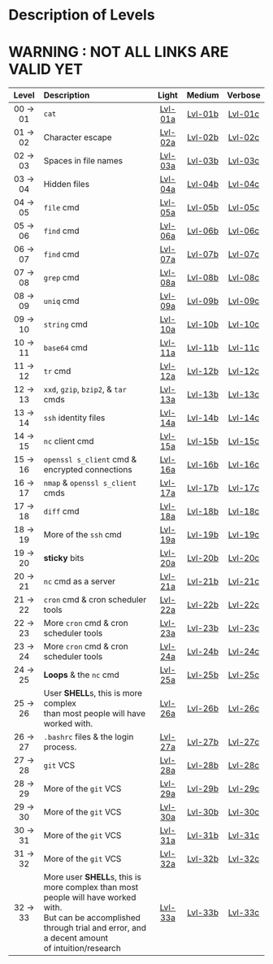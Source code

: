 # Description of Levels
# WARNING : NOT ALL LINKS ARE VALID YET

|Level     | Description            |  Light  |  Medium | Verbose |
|:--------:|:-----------------------|:-------:|:-------:|:-------:|
| 00 -> 01 | `cat`                  | [Lvl-01a][Lvl-01a] | [Lvl-01b][Lvl-01b] | [Lvl-01c][Lvl-01c] |
| 01 -> 02 | Character escape       | [Lvl-02a][Lvl-02a] | [Lvl-02b][Lvl-02b] | [Lvl-02c][Lvl-02c] |
| 02 -> 03 | Spaces in file names   | [Lvl-03a][Lvl-03a] | [Lvl-03b][Lvl-03b] | [Lvl-03c][Lvl-03c] |
| 03 -> 04 | Hidden files           | [Lvl-04a][Lvl-04a] | [Lvl-04b][Lvl-04b] | [Lvl-04c][Lvl-04c] |
| 04 -> 05 | `file` cmd             | [Lvl-05a][Lvl-05a] | [Lvl-05b][Lvl-05b] | [Lvl-05c][Lvl-05c] |
| 05 -> 06 | `find` cmd             | [Lvl-06a][Lvl-06a] | [Lvl-06b][Lvl-06b] | [Lvl-06c][Lvl-06c] |
| 06 -> 07 | `find` cmd             | [Lvl-07a][Lvl-07a] | [Lvl-07b][Lvl-07b] | [Lvl-07c][Lvl-07c] |
| 07 -> 08 | `grep` cmd             | [Lvl-08a][Lvl-08a] | [Lvl-08b][Lvl-08b] | [Lvl-08c][Lvl-08c] |
| 08 -> 09 | `uniq` cmd             | [Lvl-09a][Lvl-09a] | [Lvl-09b][Lvl-09b] | [Lvl-09c][Lvl-09c] |
| 09 -> 10 | `string` cmd           | [Lvl-10a][Lvl-10a] | [Lvl-10b][Lvl-10b] | [Lvl-10c][Lvl-10c] |
| 10 -> 11 | `base64` cmd           | [Lvl-11a][Lvl-11a] | [Lvl-11b][Lvl-11b] | [Lvl-11c][Lvl-11c] |
| 11 -> 12 | `tr` cmd               | [Lvl-12a][Lvl-12a] | [Lvl-12b][Lvl-12b] | [Lvl-12c][Lvl-12c] |
| 12 -> 13 | `xxd`, `gzip`, `bzip2`, & `tar` cmds| [Lvl-13a][Lvl-13a] | [Lvl-13b][Lvl-13b] | [Lvl-13c][Lvl-13c] |
| 13 -> 14 | `ssh` identity files| [Lvl-14a][Lvl-14a] | [Lvl-14b][Lvl-14b] | [Lvl-14c][Lvl-14c] |
| 14 -> 15 | `nc` client cmd        | [Lvl-15a][Lvl-15a] | [Lvl-15b][Lvl-15b] | [Lvl-15c][Lvl-15c] |
| 15 -> 16 | `openssl s_client` cmd & encrypted connections| [Lvl-16a][Lvl-16a] | [Lvl-16b][Lvl-16b] | [Lvl-16c][Lvl-16c] |
| 16 -> 17 | `nmap` & `openssl s_client` cmds| [Lvl-17a][Lvl-17a] | [Lvl-17b][Lvl-17b] | [Lvl-17c][Lvl-17c] |
| 17 -> 18 | `diff` cmd| [Lvl-18a][Lvl-18a] | [Lvl-18b][Lvl-18b] | [Lvl-18c][Lvl-18c] |
| 18 -> 19 | More of the `ssh` cmd| [Lvl-19a][Lvl-19a] | [Lvl-19b][Lvl-19b] | [Lvl-19c][Lvl-19c] |
| 19 -> 20 | **sticky** bits| [Lvl-20a][Lvl-20a] | [Lvl-20b][Lvl-20b] | [Lvl-20c][Lvl-20c] |
| 20 -> 21 | `nc` cmd as a server| [Lvl-21a][Lvl-21a] | [Lvl-21b][Lvl-21b] | [Lvl-21c][Lvl-21c] |
| 21 -> 22 | `cron` cmd & cron scheduler tools| [Lvl-22a][Lvl-22a] | [Lvl-22b][Lvl-22b] | [Lvl-22c][Lvl-22c] |
| 22 -> 23 | More `cron` cmd & cron scheduler tools| [Lvl-23a][Lvl-23a] | [Lvl-23b][Lvl-23b] | [Lvl-23c][Lvl-23c] |
| 23 -> 24 | More `cron` cmd & cron scheduler tools| [Lvl-24a][Lvl-24a] | [Lvl-24b][Lvl-24b] | [Lvl-24c][Lvl-24c] |
| 24 -> 25 | **Loops** & the `nc` cmd| [Lvl-25a][Lvl-25a] | [Lvl-25b][Lvl-25b] | [Lvl-25c][Lvl-25c] |
| 25 -> 26 | User **SHELL**s, this is more complex <br>than most people will have worked with.| [Lvl-26a][Lvl-26a] | [Lvl-26b][Lvl-26b] | [Lvl-26c][Lvl-26c] |
| 26 -> 27 | `.bashrc` files & the login process.| [Lvl-27a][Lvl-27a] | [Lvl-27b][Lvl-27b] | [Lvl-27c][Lvl-27c] |
| 27 -> 28 | `git` VCS| [Lvl-28a][Lvl-28a] | [Lvl-28b][Lvl-28b] | [Lvl-28c][Lvl-28c] |
| 28 -> 29 | More of the `git` VCS| [Lvl-29a][Lvl-29a] | [Lvl-29b][Lvl-29b] | [Lvl-29c][Lvl-29c] |
| 29 -> 30 | More of the `git` VCS| [Lvl-30a][Lvl-30a] | [Lvl-30b][Lvl-30b] | [Lvl-30c][Lvl-30c] |
| 30 -> 31 | More of the `git` VCS| [Lvl-31a][Lvl-31a] | [Lvl-31b][Lvl-31b] | [Lvl-31c][Lvl-31c] |
| 31 -> 32 | More of the `git` VCS| [Lvl-32a][Lvl-32a] | [Lvl-32b][Lvl-32b] | [Lvl-32c][Lvl-32c] |
| 32 -> 33 | More user **SHELL**s, this is more complex than most people will have worked with.<br> But can be accomplished through trial and error, and a decent amount <br>of intuition/research | [Lvl-33a][Lvl-33a] | [Lvl-33b][Lvl-33b] | [Lvl-33c][Lvl-33c] |

[Lvl-01a]: https://github.com/aRustyDev/OverTheWire/tree/main/01-bandit/walkthroughs/just-cmds/soln-00-01.md "soln-00-01.md"
[Lvl-02a]: https://github.com/aRustyDev/OverTheWire/tree/main/01-bandit/walkthroughs/just-cmds/soln-01-02.md "soln-01-02.md"
[Lvl-03a]: https://github.com/aRustyDev/OverTheWire/tree/main/01-bandit/walkthroughs/just-cmds/soln-02-03.md "soln-02-03.md"
[Lvl-04a]: https://github.com/aRustyDev/OverTheWire/tree/main/01-bandit/walkthroughs/just-cmds/soln-03-04.md "soln-03-04.md"
[Lvl-05a]: https://github.com/aRustyDev/OverTheWire/tree/main/01-bandit/walkthroughs/just-cmds/soln-04-05.md "soln-04-05.md"
[Lvl-06a]: https://github.com/aRustyDev/OverTheWire/tree/main/01-bandit/walkthroughs/just-cmds/soln-05-06.md "soln-05-06.md"
[Lvl-07a]: https://github.com/aRustyDev/OverTheWire/tree/main/01-bandit/walkthroughs/just-cmds/soln-06-07.md "soln-06-07.md"
[Lvl-08a]: https://github.com/aRustyDev/OverTheWire/tree/main/01-bandit/walkthroughs/just-cmds/soln-07-08.md "soln-07-08.md"
[Lvl-09a]: https://github.com/aRustyDev/OverTheWire/tree/main/01-bandit/walkthroughs/just-cmds/soln-08-09.md "soln-08-09.md"
[Lvl-10a]: https://github.com/aRustyDev/OverTheWire/tree/main/01-bandit/walkthroughs/just-cmds/soln-09-10.md "soln-09-10.md"
[Lvl-11a]: https://github.com/aRustyDev/OverTheWire/tree/main/01-bandit/walkthroughs/just-cmds/soln-10-11.md "soln-10-11.md"
[Lvl-12a]: https://github.com/aRustyDev/OverTheWire/tree/main/01-bandit/walkthroughs/just-cmds/soln-11-12.md "soln-11-12.md"
[Lvl-13a]: https://github.com/aRustyDev/OverTheWire/tree/main/01-bandit/walkthroughs/just-cmds/soln-12-13.md "soln-12-13.md"
[Lvl-14a]: https://github.com/aRustyDev/OverTheWire/tree/main/01-bandit/walkthroughs/just-cmds/soln-13-14.md "soln-13-14.md"
[Lvl-15a]: https://github.com/aRustyDev/OverTheWire/tree/main/01-bandit/walkthroughs/just-cmds/soln-14-15.md "soln-14-15.md"
[Lvl-16a]: https://github.com/aRustyDev/OverTheWire/tree/main/01-bandit/walkthroughs/just-cmds/soln-15-16.md "soln-15-16.md"
[Lvl-17a]: https://github.com/aRustyDev/OverTheWire/tree/main/01-bandit/walkthroughs/just-cmds/soln-16-17.md "soln-16-17.md"
[Lvl-18a]: https://github.com/aRustyDev/OverTheWire/tree/main/01-bandit/walkthroughs/just-cmds/soln-17-18.md "soln-17-18.md"
[Lvl-19a]: https://github.com/aRustyDev/OverTheWire/tree/main/01-bandit/walkthroughs/just-cmds/soln-18-19.md "soln-18-19.md"
[Lvl-20a]: https://github.com/aRustyDev/OverTheWire/tree/main/01-bandit/walkthroughs/just-cmds/soln-19-20.md "soln-19-20.md"
[Lvl-21a]: https://github.com/aRustyDev/OverTheWire/tree/main/01-bandit/walkthroughs/just-cmds/soln-20-21.md "soln-20-21.md"
[Lvl-22a]: https://github.com/aRustyDev/OverTheWire/tree/main/01-bandit/walkthroughs/just-cmds/soln-21-22.md "soln-21-22.md"
[Lvl-23a]: https://github.com/aRustyDev/OverTheWire/tree/main/01-bandit/walkthroughs/just-cmds/soln-22-23.md "soln-22-23.md"
[Lvl-24a]: https://github.com/aRustyDev/OverTheWire/tree/main/01-bandit/walkthroughs/just-cmds/soln-23-24.md "soln-23-24.md"
[Lvl-25a]: https://github.com/aRustyDev/OverTheWire/tree/main/01-bandit/walkthroughs/just-cmds/soln-24-25.md "soln-24-25.md"
[Lvl-26a]: https://github.com/aRustyDev/OverTheWire/tree/main/01-bandit/walkthroughs/just-cmds/soln-25-26.md "soln-25-26.md"
[Lvl-27a]: https://github.com/aRustyDev/OverTheWire/tree/main/01-bandit/walkthroughs/just-cmds/soln-26-27.md "soln-26-27.md"
[Lvl-28a]: https://github.com/aRustyDev/OverTheWire/tree/main/01-bandit/walkthroughs/just-cmds/soln-27-28.md "soln-27-28.md"
[Lvl-29a]: https://github.com/aRustyDev/OverTheWire/tree/main/01-bandit/walkthroughs/just-cmds/soln-28-29.md "soln-28-29.md"
[Lvl-30a]: https://github.com/aRustyDev/OverTheWire/tree/main/01-bandit/walkthroughs/just-cmds/soln-29-30.md "soln-29-30.md"
[Lvl-31a]: https://github.com/aRustyDev/OverTheWire/tree/main/01-bandit/walkthroughs/just-cmds/soln-30-31.md "soln-30-31.md"
[Lvl-32a]: https://github.com/aRustyDev/OverTheWire/tree/main/01-bandit/walkthroughs/just-cmds/soln-31-32.md "soln-31-32.md"
[Lvl-33a]: https://github.com/aRustyDev/OverTheWire/tree/main/01-bandit/walkthroughs/just-cmds/soln-32-33.md "soln-32-33.md"

[Lvl-01b]: https://github.com/aRustyDev/OverTheWire/tree/main/01-bandit/walkthroughs/refresh-my-memory/soln-00-01.md "soln-00-01.md"
[Lvl-02b]: https://github.com/aRustyDev/OverTheWire/tree/main/01-bandit/walkthroughs/refresh-my-memory/soln-01-02.md "soln-01-02.md"
[Lvl-03b]: https://github.com/aRustyDev/OverTheWire/tree/main/01-bandit/walkthroughs/refresh-my-memory/soln-02-03.md "soln-02-03.md"
[Lvl-04b]: https://github.com/aRustyDev/OverTheWire/tree/main/01-bandit/walkthroughs/refresh-my-memory/soln-03-04.md "soln-03-04.md"
[Lvl-05b]: https://github.com/aRustyDev/OverTheWire/tree/main/01-bandit/walkthroughs/refresh-my-memory/soln-04-05.md "soln-04-05.md"
[Lvl-06b]: https://github.com/aRustyDev/OverTheWire/tree/main/01-bandit/walkthroughs/refresh-my-memory/soln-05-06.md "soln-05-06.md"
[Lvl-07b]: https://github.com/aRustyDev/OverTheWire/tree/main/01-bandit/walkthroughs/refresh-my-memory/soln-06-07.md "soln-06-07.md"
[Lvl-08b]: https://github.com/aRustyDev/OverTheWire/tree/main/01-bandit/walkthroughs/refresh-my-memory/soln-07-08.md "soln-07-08.md"
[Lvl-09b]: https://github.com/aRustyDev/OverTheWire/tree/main/01-bandit/walkthroughs/refresh-my-memory/soln-08-09.md "soln-08-09.md"
[Lvl-10b]: https://github.com/aRustyDev/OverTheWire/tree/main/01-bandit/walkthroughs/refresh-my-memory/soln-09-10.md "soln-09-10.md"
[Lvl-11b]: https://github.com/aRustyDev/OverTheWire/tree/main/01-bandit/walkthroughs/refresh-my-memory/soln-10-11.md "soln-10-11.md"
[Lvl-12b]: https://github.com/aRustyDev/OverTheWire/tree/main/01-bandit/walkthroughs/refresh-my-memory/soln-11-12.md "soln-11-12.md"
[Lvl-13b]: https://github.com/aRustyDev/OverTheWire/tree/main/01-bandit/walkthroughs/refresh-my-memory/soln-12-13.md "soln-12-13.md"
[Lvl-14b]: https://github.com/aRustyDev/OverTheWire/tree/main/01-bandit/walkthroughs/refresh-my-memory/soln-13-14.md "soln-13-14.md"
[Lvl-15b]: https://github.com/aRustyDev/OverTheWire/tree/main/01-bandit/walkthroughs/refresh-my-memory/soln-14-15.md "soln-14-15.md"
[Lvl-16b]: https://github.com/aRustyDev/OverTheWire/tree/main/01-bandit/walkthroughs/refresh-my-memory/soln-15-16.md "soln-15-16.md"
[Lvl-17b]: https://github.com/aRustyDev/OverTheWire/tree/main/01-bandit/walkthroughs/refresh-my-memory/soln-16-17.md "soln-16-17.md"
[Lvl-18b]: https://github.com/aRustyDev/OverTheWire/tree/main/01-bandit/walkthroughs/refresh-my-memory/soln-17-18.md "soln-17-18.md"
[Lvl-19b]: https://github.com/aRustyDev/OverTheWire/tree/main/01-bandit/walkthroughs/refresh-my-memory/soln-18-19.md "soln-18-19.md"
[Lvl-20b]: https://github.com/aRustyDev/OverTheWire/tree/main/01-bandit/walkthroughs/refresh-my-memory/soln-19-20.md "soln-19-20.md"
[Lvl-21b]: https://github.com/aRustyDev/OverTheWire/tree/main/01-bandit/walkthroughs/refresh-my-memory/soln-20-21.md "soln-20-21.md"
[Lvl-22b]: https://github.com/aRustyDev/OverTheWire/tree/main/01-bandit/walkthroughs/refresh-my-memory/soln-21-22.md "soln-21-22.md"
[Lvl-23b]: https://github.com/aRustyDev/OverTheWire/tree/main/01-bandit/walkthroughs/refresh-my-memory/soln-22-23.md "soln-22-23.md"
[Lvl-24b]: https://github.com/aRustyDev/OverTheWire/tree/main/01-bandit/walkthroughs/refresh-my-memory/soln-23-24.md "soln-23-24.md"
[Lvl-25b]: https://github.com/aRustyDev/OverTheWire/tree/main/01-bandit/walkthroughs/refresh-my-memory/soln-24-25.md "soln-24-25.md"
[Lvl-26b]: https://github.com/aRustyDev/OverTheWire/tree/main/01-bandit/walkthroughs/refresh-my-memory/soln-25-26.md "soln-25-26.md"
[Lvl-27b]: https://github.com/aRustyDev/OverTheWire/tree/main/01-bandit/walkthroughs/refresh-my-memory/soln-26-27.md "soln-26-27.md"
[Lvl-28b]: https://github.com/aRustyDev/OverTheWire/tree/main/01-bandit/walkthroughs/refresh-my-memory/soln-27-28.md "soln-27-28.md"
[Lvl-29b]: https://github.com/aRustyDev/OverTheWire/tree/main/01-bandit/walkthroughs/refresh-my-memory/soln-28-29.md "soln-28-29.md"
[Lvl-30b]: https://github.com/aRustyDev/OverTheWire/tree/main/01-bandit/walkthroughs/refresh-my-memory/soln-29-30.md "soln-29-30.md"
[Lvl-31b]: https://github.com/aRustyDev/OverTheWire/tree/main/01-bandit/walkthroughs/refresh-my-memory/soln-30-31.md "soln-30-31.md"
[Lvl-32b]: https://github.com/aRustyDev/OverTheWire/tree/main/01-bandit/walkthroughs/refresh-my-memory/soln-31-32.md "soln-31-32.md"
[Lvl-33b]: https://github.com/aRustyDev/OverTheWire/tree/main/01-bandit/walkthroughs/refresh-my-memory/soln-32-33.md "soln-32-33.md"

[Lvl-01c]: https://github.com/aRustyDev/OverTheWire/tree/main/01-bandit/walkthroughs/ELI5/soln-00-01.md "soln-00-01.md"
[Lvl-02c]: https://github.com/aRustyDev/OverTheWire/tree/main/01-bandit/walkthroughs/ELI5/soln-01-02.md "soln-01-02.md"
[Lvl-03c]: https://github.com/aRustyDev/OverTheWire/tree/main/01-bandit/walkthroughs/ELI5/soln-02-03.md "soln-02-03.md"
[Lvl-04c]: https://github.com/aRustyDev/OverTheWire/tree/main/01-bandit/walkthroughs/ELI5/soln-03-04.md "soln-03-04.md"
[Lvl-05c]: https://github.com/aRustyDev/OverTheWire/tree/main/01-bandit/walkthroughs/ELI5/soln-04-05.md "soln-04-05.md"
[Lvl-06c]: https://github.com/aRustyDev/OverTheWire/tree/main/01-bandit/walkthroughs/ELI5/soln-05-06.md "soln-05-06.md"
[Lvl-07c]: https://github.com/aRustyDev/OverTheWire/tree/main/01-bandit/walkthroughs/ELI5/soln-06-07.md "soln-06-07.md"
[Lvl-08c]: https://github.com/aRustyDev/OverTheWire/tree/main/01-bandit/walkthroughs/ELI5/soln-07-08.md "soln-07-08.md"
[Lvl-09c]: https://github.com/aRustyDev/OverTheWire/tree/main/01-bandit/walkthroughs/ELI5/soln-08-09.md "soln-08-09.md"
[Lvl-10c]: https://github.com/aRustyDev/OverTheWire/tree/main/01-bandit/walkthroughs/ELI5/soln-09-10.md "soln-09-10.md"
[Lvl-11c]: https://github.com/aRustyDev/OverTheWire/tree/main/01-bandit/walkthroughs/ELI5/soln-10-11.md "soln-10-11.md"
[Lvl-12c]: https://github.com/aRustyDev/OverTheWire/tree/main/01-bandit/walkthroughs/ELI5/soln-11-12.md "soln-11-12.md"
[Lvl-13c]: https://github.com/aRustyDev/OverTheWire/tree/main/01-bandit/walkthroughs/ELI5/soln-12-13.md "soln-12-13.md"
[Lvl-14c]: https://github.com/aRustyDev/OverTheWire/tree/main/01-bandit/walkthroughs/ELI5/soln-13-14.md "soln-13-14.md"
[Lvl-15c]: https://github.com/aRustyDev/OverTheWire/tree/main/01-bandit/walkthroughs/ELI5/soln-14-15.md "soln-14-15.md"
[Lvl-16c]: https://github.com/aRustyDev/OverTheWire/tree/main/01-bandit/walkthroughs/ELI5/soln-15-16.md "soln-15-16.md"
[Lvl-17c]: https://github.com/aRustyDev/OverTheWire/tree/main/01-bandit/walkthroughs/ELI5/soln-16-17.md "soln-16-17.md"
[Lvl-18c]: https://github.com/aRustyDev/OverTheWire/tree/main/01-bandit/walkthroughs/ELI5/soln-17-18.md "soln-17-18.md"
[Lvl-19c]: https://github.com/aRustyDev/OverTheWire/tree/main/01-bandit/walkthroughs/ELI5/soln-18-19.md "soln-18-19.md"
[Lvl-20c]: https://github.com/aRustyDev/OverTheWire/tree/main/01-bandit/walkthroughs/ELI5/soln-19-20.md "soln-19-20.md"
[Lvl-21c]: https://github.com/aRustyDev/OverTheWire/tree/main/01-bandit/walkthroughs/ELI5/soln-20-21.md "soln-20-21.md"
[Lvl-22c]: https://github.com/aRustyDev/OverTheWire/tree/main/01-bandit/walkthroughs/ELI5/soln-21-22.md "soln-21-22.md"
[Lvl-23c]: https://github.com/aRustyDev/OverTheWire/tree/main/01-bandit/walkthroughs/ELI5/soln-22-23.md "soln-22-23.md"
[Lvl-24c]: https://github.com/aRustyDev/OverTheWire/tree/main/01-bandit/walkthroughs/ELI5/soln-23-24.md "soln-23-24.md"
[Lvl-25c]: https://github.com/aRustyDev/OverTheWire/tree/main/01-bandit/walkthroughs/ELI5/soln-24-25.md "soln-24-25.md"
[Lvl-26c]: https://github.com/aRustyDev/OverTheWire/tree/main/01-bandit/walkthroughs/ELI5/soln-25-26.md "soln-25-26.md"
[Lvl-27c]: https://github.com/aRustyDev/OverTheWire/tree/main/01-bandit/walkthroughs/ELI5/soln-26-27.md "soln-26-27.md"
[Lvl-28c]: https://github.com/aRustyDev/OverTheWire/tree/main/01-bandit/walkthroughs/ELI5/soln-27-28.md "soln-27-28.md"
[Lvl-29c]: https://github.com/aRustyDev/OverTheWire/tree/main/01-bandit/walkthroughs/ELI5/soln-28-29.md "soln-28-29.md"
[Lvl-30c]: https://github.com/aRustyDev/OverTheWire/tree/main/01-bandit/walkthroughs/ELI5/soln-29-30.md "soln-29-30.md"
[Lvl-31c]: https://github.com/aRustyDev/OverTheWire/tree/main/01-bandit/walkthroughs/ELI5/soln-30-31.md "soln-30-31.md"
[Lvl-32c]: https://github.com/aRustyDev/OverTheWire/tree/main/01-bandit/walkthroughs/ELI5/soln-31-32.md "soln-31-32.md"
[Lvl-33c]: https://github.com/aRustyDev/OverTheWire/tree/main/01-bandit/walkthroughs/ELI5/soln-32-33.md "soln-32-33.md"
